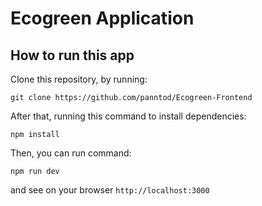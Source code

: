 # Ecogreen Application

## How to run this app

Clone this repository, by running:

```
git clone https://github.com/panntod/Ecogreen-Frontend
```

After that, running this command to install dependencies:

```
npm install
```

Then, you can run command:

```
npm run dev
```

and see on your browser `http://localhost:3000`

